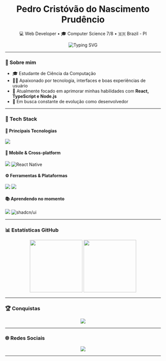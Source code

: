 <h1 align="center">Pedro Cristóvão do Nascimento Prudêncio</h1>

<p align="center">
  💻 Web Developer • 🎓 Computer Science 7/8 • 🇧🇷 Brazil - PI
</p>

<p align="center">
  <img src="https://readme-typing-svg.herokuapp.com?font=Fira+Code&weight=500&size=22&pause=1000&center=true&vCenter=true&width=500&lines=Olá,+me+chamo+Pedro;Hello,+my+name+is+Pedro;Seja+bem-vindo(a)+ao+meu+GitHub!;Welcome+to+my+GitHub!+🚀" alt="Typing SVG" />
</p>

---

### 🧠 Sobre mim

- 🎓 Estudante de Ciência da Computação  
- 🧑‍💻 Apaixonado por tecnologia, interfaces e boas experiências de usuário  
- 🌱 Atualmente focado em aprimorar minhas habilidades com **React, TypeScript e Node.js**  
- 🚀 Em busca constante de evolução como desenvolvedor

---

### 🚀 Tech Stack

#### 🧩 Principais Tecnologias
<p align="left">
  <img src="https://skillicons.dev/icons?i=html,css,js,react,typescript,tailwind,nodejs" />
</p>

#### 📱 Mobile & Cross-platform
<p align="left">
  <img src="https://skillicons.dev/icons?i=flutter" />
  <img src="https://img.shields.io/badge/React_Native-20232A?style=for-the-badge&logo=react&logoColor=61DAFB" alt="React Native" />
</p>

#### ⚙️ Ferramentas & Plataformas
<p align="left">
  <img src="https://skillicons.dev/icons?i=vscode,github,figma,mysql,windows" />
  <img src="https://img.shields.io/badge/mac%20os-000000?style=for-the-badge&logo=apple&logoColor=white"
/>
</p>

#### 📚 Aprendendo no momento
<p align="left">
  <img src="https://skillicons.dev/icons?i=nextjs,git,prisma" />
    <img src="https://img.shields.io/badge/shadcn%2Fui-000000?style=for-the-badge&logo=shadcnui&logoColor=white" alt="shadcn/ui" />
</p>

---

### 📊 Estatísticas GitHub

<div align="center">
  <img height="170" src="https://github-readme-stats.vercel.app/api?username=dev2Pedro&show_icons=true&theme=github_dark&count_private=true&hide_border=true" />
  <img height="170" src="https://github-readme-stats.vercel.app/api/top-langs/?username=dev2Pedro&layout=compact&theme=github_dark&hide_border=true" />
</div>

---

### 🏆 Conquistas

<p align="center">
  <img src="https://github-profile-trophy.vercel.app/?username=pedroiwn&theme=darkhub&no-bg=true&no-frame=true&margin-w=15&margin-h=15" />
</p>

---

### 🌐 Redes Sociais

<p align="center">
  <a href="https://www.instagram.com/pedroiwln/" target="_blank">
    <img src="https://img.shields.io/badge/-Instagram-%23E4405F?style=flat-square&logo=instagram&logoColor=white" />
  </a>
</p>

---
